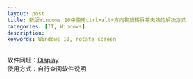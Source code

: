 ```yaml
---
layout: post
title: 新版Windows 10中使用ctrl+alt+方向键旋转屏幕失效的解决方式
categories: [IT, Windows]
description: 
keywords: Windows 10, rotate screen
---
```


软件网址：[Display](http://www.noeld.com/programs.asp#)   
使用方式：自行查阅软件说明

